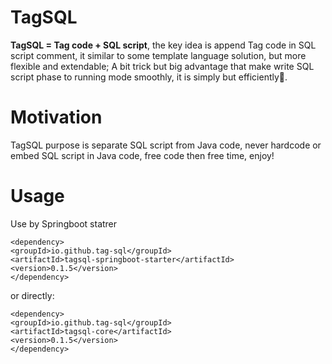 
# TagSQL

  

<strong>TagSQL = Tag code + SQL script</strong>, the key idea is append Tag code in SQL script comment, it similar to some template language solution, but more flexible and extendable; A bit trick but big advantage that make write SQL script phase to running mode smoothly, it is simply but efficiently🚀.

  

# Motivation

TagSQL purpose is separate SQL script from Java code, never hardcode or embed SQL script in Java code, free code then free time, enjoy!

  

# Usage

  

Use by Springboot statrer

    <dependency>
    <groupId>io.github.tag-sql</groupId>
    <artifactId>tagsql-springboot-starter</artifactId>
    <version>0.1.5</version>
    </dependency>
    
or directly:
    
    <dependency>
    <groupId>io.github.tag-sql</groupId>
    <artifactId>tagsql-core</artifactId>
    <version>0.1.5</version>
    </dependency>
